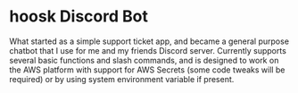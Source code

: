 # hoosk Discord Bot
What started as a simple support ticket app, and became a general purpose chatbot that I use for me and my friends Discord server.
Currently supports several basic functions and slash commands, and is designed to work on the AWS platform with support for AWS Secrets (some code tweaks will be required) or by using system environment variable if present.
